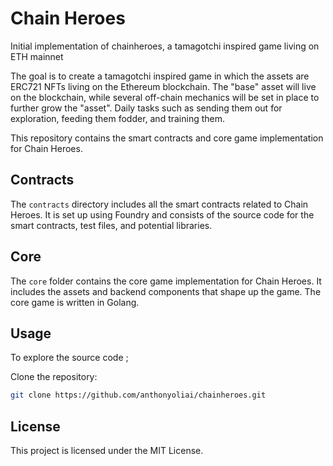 # Chain Heroes

Initial implementation of chainheroes, a tamagotchi inspired game living on ETH mainnet

The goal is to create a tamagotchi inspired game in which the assets are ERC721 NFTs living on the Ethereum blockchain.
The "base" asset will live on the blockchain, while several off-chain mechanics will be set in place to further grow the "asset".
Daily tasks such as sending them out for exploration, feeding them fodder, and training them.

This repository contains the smart contracts and core game implementation for Chain Heroes.

## Contracts

The `contracts` directory includes all the smart contracts related to Chain Heroes. It is set up using Foundry and consists of the source code for the smart contracts, test files, and potential libraries.

## Core

The `core` folder contains the core game implementation for Chain Heroes. It includes the assets and backend components that shape up the game. The core game is written in Golang.

## Usage

To explore the source code ;

Clone the repository:

```bash
git clone https://github.com/anthonyoliai/chainheroes.git
```

## License

This project is licensed under the MIT License.
